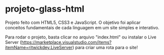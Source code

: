 # projeto-glass-html
Projeto feito com HTML5, CSS3 e JavaScript. O objetivo foi aplicar conceitos fundamentais de cada linguagem em um site simples e interativo. 

Para rodar o projeto, basta clicar no arquivo "index.html" ou instalar o Live Server (https://marketplace.visualstudio.com/items?itemName=ritwickdey.LiveServer) para criar uma rota para o site!
